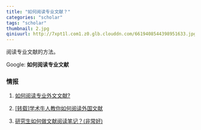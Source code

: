 ```yaml
---
title: "如何阅读专业文献？"
categories: "scholar"
tags: "scholar"
thumbnail: 2.jpg
qiniuurl: http://7xpt1l.com1.z0.glb.clouddn.com/6619408544398951633.jpg
---
```

阅读专业文献的方法。
<!--more-->
Google: **如何阅读专业文献**

### 情报

1. [如何阅读专业外文文献?](http://blog.renren.com/share/236348526/1082895994)

2. [[转载]学术牛人教你如何阅读外国文献](http://blog.sciencenet.cn/blog-81613-849702.html)

3. [研究生如何做文献阅读笔记？(非常好)](http://web.cenet.org.cn/upfile/114844.pdf)